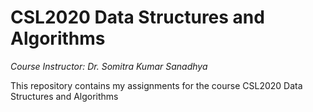 # CSL2020 Data Structures and Algorithms

_Course Instructor: Dr. Somitra Kumar Sanadhya_

This repository contains my assignments for the course CSL2020 Data Structures and Algorithms
